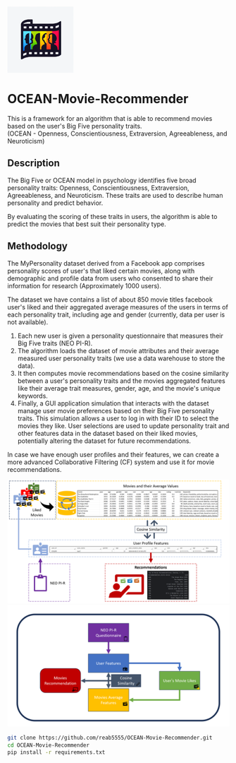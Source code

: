 <img src="Diagrams/icon.webp" width="150" alt="alt text">

# OCEAN-Movie-Recommender
This is a framework for an algorithm that is able to recommend movies based on the user's Big Five personality traits.  
(OCEAN - Openness, Conscientiousness, Extraversion, Agreeableness, and Neuroticism)   
   
## Description
The Big Five or OCEAN model in psychology identifies five broad personality traits: Openness, Conscientiousness, Extraversion, Agreeableness, and Neuroticism. These traits are used to describe human personality and predict behavior.
   
By evaluating the scoring of these traits in users, the algorithm is able to predict the movies that best suit their personality type.
   
## Methodology   
The MyPersonality dataset derived from a Facebook app comprises personality scores of user's that liked certain movies, along with demographic and profile data from users who consented to share their information for research (Approximately 1000 users).   

The dataset we have contains a list of about 850 movie titles facebook user's liked and their aggregated average measures of the users in terms of each personality trait, including age and gender (currently, data per user is not available).
   
1. Each new user is given a personality questionnaire that measures their Big Five traits (NEO PI-R).     
2. The algorithm loads the dataset of movie attributes and their average measured user personality traits (we use a data warehouse to store the data).
3. It then computes movie recommendations based on the cosine similarity between a user's personality traits and the movies aggregated features like their average trait measures, gender, age, and the movie's unique keywords.
4. Finally, a GUI application simulation that interacts with the dataset manage user movie preferences based on their Big Five personality traits. This simulation allows a user to log in with their ID to select the movies they like. User selections are used to update personality trait and other features data in the dataset based on their liked movies, potentially altering the dataset for future recommendations.
   
In case we have enough user profiles and their features, we can create a more advanced Collaborative Filtering (CF) system and use it for movie recommendations.


<img src="Diagrams/diagram1.png" width="600" alt="alt text">
<img src="Diagrams/diagram2.png" width="600" alt="alt text">


```bash
git clone https://github.com/reab5555/OCEAN-Movie-Recommender.git
cd OCEAN-Movie-Recommender
pip install -r requirements.txt




